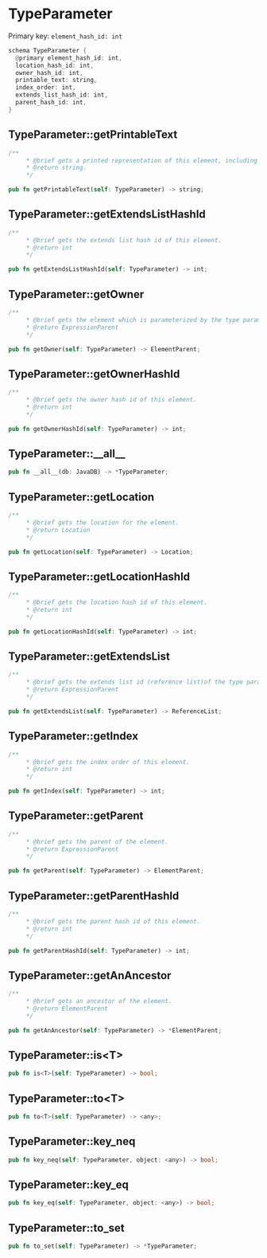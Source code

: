 # TypeParameter

Primary key: `element_hash_id: int`

```rust
schema TypeParameter {
  @primary element_hash_id: int,
  location_hash_id: int,
  owner_hash_id: int,
  printable_text: string,
  index_order: int,
  extends_list_hash_id: int,
  parent_hash_id: int,
}
```
## TypeParameter::getPrintableText

```rust
/**
     * @brief gets a printed representation of this element, including its structure where applicable.
     * @return string.
     */
```
```rust
pub fn getPrintableText(self: TypeParameter) -> string;
```
## TypeParameter::getExtendsListHashId

```rust
/**
     * @brief gets the extends list hash id of this element.
     * @return int
     */
```
```rust
pub fn getExtendsListHashId(self: TypeParameter) -> int;
```
## TypeParameter::getOwner

```rust
/**
     * @brief gets the element which is parameterized by the type parameter.
     * @return ExpressionParent 
     */
```
```rust
pub fn getOwner(self: TypeParameter) -> ElementParent;
```
## TypeParameter::getOwnerHashId

```rust
/**
     * @brief gets the owner hash id of this element.
     * @return int
     */
```
```rust
pub fn getOwnerHashId(self: TypeParameter) -> int;
```
## TypeParameter::\_\_all\_\_

```rust
pub fn __all__(db: JavaDB) -> *TypeParameter;
```
## TypeParameter::getLocation

```rust
/**
     * @brief gets the location for the element.
     * @return Location
     */
```
```rust
pub fn getLocation(self: TypeParameter) -> Location;
```
## TypeParameter::getLocationHashId

```rust
/**
     * @brief gets the location hash id of this element.
     * @return int
     */
```
```rust
pub fn getLocationHashId(self: TypeParameter) -> int;
```
## TypeParameter::getExtendsList

```rust
/**
     * @brief gets the extends list id (reference list)of the type parameter.
     * @return ExpressionParent 
     */
```
```rust
pub fn getExtendsList(self: TypeParameter) -> ReferenceList;
```
## TypeParameter::getIndex

```rust
/**
     * @brief gets the index order of this element.
     * @return int
     */
```
```rust
pub fn getIndex(self: TypeParameter) -> int;
```
## TypeParameter::getParent

```rust
/**
     * @brief gets the parent of the element.
     * @return ExpressionParent 
     */
```
```rust
pub fn getParent(self: TypeParameter) -> ElementParent;
```
## TypeParameter::getParentHashId

```rust
/**
     * @brief gets the parent hash id of this element.
     * @return int
     */
```
```rust
pub fn getParentHashId(self: TypeParameter) -> int;
```
## TypeParameter::getAnAncestor

```rust
/**
     * @brief gets an ancestor of the element.
     * @return ElementParent 
     */
```
```rust
pub fn getAnAncestor(self: TypeParameter) -> *ElementParent;
```
## TypeParameter::is\<T\>

```rust
pub fn is<T>(self: TypeParameter) -> bool;
```
## TypeParameter::to\<T\>

```rust
pub fn to<T>(self: TypeParameter) -> <any>;
```
## TypeParameter::key\_neq

```rust
pub fn key_neq(self: TypeParameter, object: <any>) -> bool;
```
## TypeParameter::key\_eq

```rust
pub fn key_eq(self: TypeParameter, object: <any>) -> bool;
```
## TypeParameter::to\_set

```rust
pub fn to_set(self: TypeParameter) -> *TypeParameter;
```

